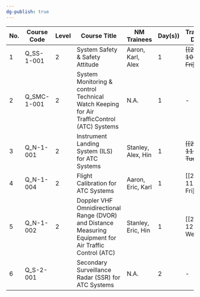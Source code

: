 ```yaml
---
dg-publish: true
---
```


| No. | Course Code  | Level                 | Course Title                                                                                             | NM Trainees              | Day(s)) | Training Date  |
|-----|--------------|-----------------------|----------------------------------------------------------------------------------------------------------|--------------------------|----------|----------------|
| 1   | Q_SS-1-001   |  2 | System Safety & Safety Attitude                                                                          | Aaron, Karl, Alex  | 1        |~~[[2022-10-07 Fri]]~~      |
| 2   | Q_SMC-1-001  |  2 | System Monitoring & control Technical Watch Keeping for Air TrafficControl (ATC) Systems                 | N.A.                     | 1        | -  |
| 3   | Q_N-1-001    |  2 | Instrument Landing System (ILS) for ATC Systems                                                          | Stanley, Alex, Hin       | 1        |  ~~[[2022-11-01 Tue]]~~     |
| 4   | Q_N-1-004    |  2 | Flight Calibration for ATC Systems                                                                       | Aaron, Eric, Karl  | 1        | [[2022-11-25 Fri]]      |
| 5   | Q_N-1-002    |  2 | Doppler VHF Omnidirectional Range (DVOR) and Distance Measuring Equipment for Air Traffic Control (ATC)  | Stanley, Eric, Hin| 1        | [[2022-12-14 Wed]]      |       
| 6   | Q_S-2-001    |  | Secondary Surveillance Radar (SSR) for ATC Systems                                                       | N.A.                     | 2        | -  |
